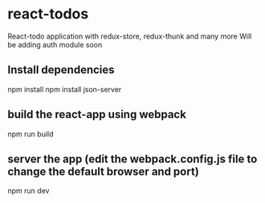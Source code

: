 # react-todos
React-todo application with redux-store, redux-thunk and many more
Will be adding auth module soon


## Install dependencies
npm install
npm install json-server


## build the react-app using webpack
npm run build


## server the app (edit the webpack.config.js file to change the default browser and port)
npm run dev
